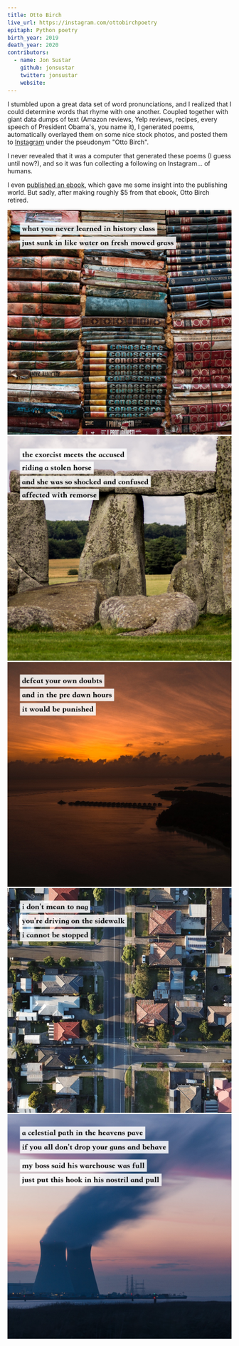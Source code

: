```yaml
---
title: Otto Birch
live_url: https://instagram.com/ottobirchpoetry
epitaph: Python poetry
birth_year: 2019
death_year: 2020
contributors:
  - name: Jon Sustar
    github: jonsustar
    twitter: jonsustar
    website: 
---
```

I stumbled upon a great data set of word pronunciations, and I realized that I could determine words that rhyme with one another. Coupled together with giant data dumps of text (Amazon reviews, Yelp reviews, recipes, every speech of President Obama's, you name it), I generated poems, automatically overlayed them on some nice stock photos, and posted them to [Instagram](https://instagram.com/ottobirchpoetry) under the pseudonym "Otto Birch".

I never revealed that it was a computer that generated these poems (I guess until now?), and so it was fun collecting a following on Instagram... of humans.

I even [published an ebook](https://www.amazon.com/Unexpected-Poetry-Otto-Birch-ebook/dp/B07XNLXLVZ), which gave me some insight into the publishing world. But sadly, after making roughly $5 from that ebook, Otto Birch retired.

![](/images/ottobirch_1.jpg)
![](/images/ottobirch_2.jpg)
![](/images/ottobirch_3.jpg)
![](/images/ottobirch_4.jpg)
![](/images/ottobirch_5.jpg)